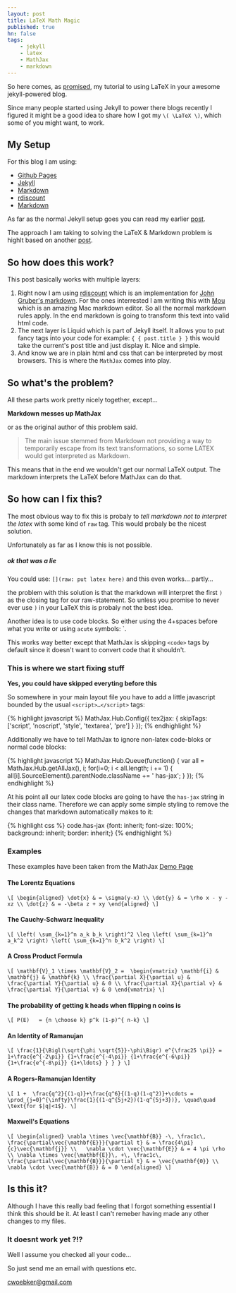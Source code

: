 ```yaml
---
layout: post
title: LaTeX Math Magic
published: true
hn: false
tags:
    - jekyll
    - latex
    - MathJax
    - markdown
---
```


So here comes, as [promised](/posts/jekyll-blogging/#n7), my tutorial to using LaTeX in your awesome jekyll-powered blog. 

Since many people started using Jekyll to power there blogs recently I figured it might be a good idea to share how I got my `\( \LaTeX \)`, which some of you  might want, to work.

## My Setup

For this blog I am using:

* [Github Pages]
* [Jekyll]
* [Markdown]
* [rdiscount]
* [Markdown]

As far as the normal Jekyll setup goes you can read my earlier [post](/posts/jekyll-blogging).

The approach I am taking to solving the LaTeX & Markdown problem is highlt based on another [post](http://doswa.com/2011/07/20/mathjax-in-markdown.html).

## So how does this work?

This post basically works with multiple layers:

1. Right now I am using [rdiscount] which is an implementation for [John Gruber's markdown][Markdown]. For the ones interrested I am writing this with [Mou](http://mouapp.com/) which is an amazing Mac markdown editor. So all the normal markdown rules apply. In the end markdown is going to transform this text into valid html code.
2. The next layer is Liquid which is part of Jekyll itself. It allows you to put fancy tags into your code for example: `{ { post.title } }` this would take the current's post title and just display it. Nice and simple.
3. And know we are in plain html and css that can be interpreted by most browsers. This is where the `MathJax` comes into play.

## So what's the problem?

All these parts work pretty nicely together, except…

**Markdown messes up MathJax**

or as the original author of this problem said.

> The main issue stemmed from Markdown not providing a way to temporarily escape from its text transformations, so some LATEX would get interpreted as Markdown.

This means that in the end we wouldn't get our normal LaTeX output. The markdown interprets the LaTeX before MathJax can do that.

## So how can I fix this?

The most obvious way to fix this is probaly to *tell markdown not to interpret the latex* with some kind of `raw` tag. This would probaly be the nicest solution. 

Unfortunately as far as I know this is not possible.

##### ok that was a lie

You could use: `[](raw: put latex here)`
and this even works… partly…

the problem with this solution is that the markdown will interpret the first `)` as the closing tag for our raw-statement. So unless you promise to never ever use `)` in your LaTeX this is probaly not the best idea.

Another idea is to use code blocks. So either using the 4+spaces before what you write or using `acute` symbols: `.

This works way better except that MathJax is skipping `<code>` tags by default since it doesn't want to convert code that it shouldn't.

### This is where we start fixing stuff

**Yes, you could have skipped everyting before this**

So somewhere in your main layout file you have to add a little javascript bounded by the usual `<script>…</script>` tags:

{% highlight javascript %}
    MathJax.Hub.Config({
      tex2jax: {
        skipTags: ['script', 'noscript', 'style', 'textarea', 'pre']
      }
    });
{% endhighlight %}

Additionally we have to tell MathJax to ignore non-latex code-bloks or normal code blocks:

{% highlight javascript %}
    MathJax.Hub.Queue(function() {
        var all = MathJax.Hub.getAllJax(), i;
        for(i=0; i < all.length; i += 1) {
            all[i].SourceElement().parentNode.className += ' has-jax';
        }
    });
{% endhighlight %}

At his point all our latex code blocks are going to have the `has-jax` string in their class name. Therefore we can apply some simple styling to remove the changes that markdown automatically makes to it:

{% highlight css %}
code.has-jax {font: inherit; font-size: 100%; background: inherit; border: inherit;}
{% endhighlight %}

### Examples

These examples have been taken from the MathJax [Demo Page](http://mathjax.org/demos/tex-samples/)

#### The Lorentz Equations

`\[
\begin{aligned}
\dot{x} & = \sigma(y-x) \\
\dot{y} & = \rho x - y - xz \\
\dot{z} & = -\beta z + xy
\end{aligned}
\]`

#### The Cauchy-Schwarz Inequality

`\[
\left( \sum_{k=1}^n a_k b_k \right)^2 \leq \left( \sum_{k=1}^n a_k^2 \right) \left( \sum_{k=1}^n b_k^2 \right)
\]`

#### A Cross Product Formula

`\[
\mathbf{V}_1 \times \mathbf{V}_2 =  \begin{vmatrix}
\mathbf{i} & \mathbf{j} & \mathbf{k} \\
\frac{\partial X}{\partial u} &  \frac{\partial Y}{\partial u} & 0 \\
\frac{\partial X}{\partial v} &  \frac{\partial Y}{\partial v} & 0
\end{vmatrix}
\]`

#### The probability of getting k heads when flipping n coins is

`\[
P(E)   = {n \choose k} p^k (1-p)^{ n-k}
\]`

#### An Identity of Ramanujan

`\[
\frac{1}{\Bigl(\sqrt{\phi \sqrt{5}}-\phi\Bigr) e^{\frac25 \pi}} =
1+\frac{e^{-2\pi}} {1+\frac{e^{-4\pi}} {1+\frac{e^{-6\pi}}
{1+\frac{e^{-8\pi}} {1+\ldots} } } }
\]`

#### A Rogers-Ramanujan Identity

`\[
1 +  \frac{q^2}{(1-q)}+\frac{q^6}{(1-q)(1-q^2)}+\cdots =
\prod_{j=0}^{\infty}\frac{1}{(1-q^{5j+2})(1-q^{5j+3})},
\quad\quad \text{for $|q|<1$}.
\]`

#### Maxwell's Equations

`\[
\begin{aligned}
\nabla \times \vec{\mathbf{B}} -\, \frac1c\, \frac{\partial\vec{\mathbf{E}}}{\partial t} & = \frac{4\pi}{c}\vec{\mathbf{j}} \\   \nabla \cdot \vec{\mathbf{E}} & = 4 \pi \rho \\
\nabla \times \vec{\mathbf{E}}\, +\, \frac1c\, \frac{\partial\vec{\mathbf{B}}}{\partial t} & = \vec{\mathbf{0}} \\
\nabla \cdot \vec{\mathbf{B}} & = 0 \end{aligned}
\]`

## Is this it?

Although I have this really bad feeling that I forgot something essential I think this should be it. At least I can't remeber having made any other changes to my files.

### It doesnt work yet ?!?

Well I assume you checked all your code…

So just send me an email with questions etc. 

<cwoebker@gmail.com>

[Markdown]: http://daringfireball.net/projects/markdown/
[MathJax]: http://www.mathjax.org/
[Github Pages]: http://pages.github.com/
[Jekyll]: https://github.com/mojombo/jekyll
[rdiscount]: https://github.com/rtomayko/rdiscount